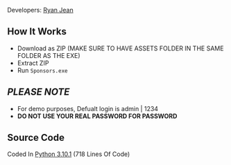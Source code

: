 Developers: [Ryan Jean](https://github.com/Rmjean)

## How It Works
* Download as ZIP (MAKE SURE TO HAVE ASSETS FOLDER IN THE SAME FOLDER AS THE EXE)
* Extract ZIP
* Run `Sponsors.exe`

## ***PLEASE NOTE***
* For demo purposes, Defualt login is admin | 1234
* **DO NOT USE YOUR REAL PASSWORD FOR PASSWORD**

## Source Code
Coded In [Python 3.10.1](https://github.com/Rmjean/Sponsor-Data) (718 Lines Of Code)
